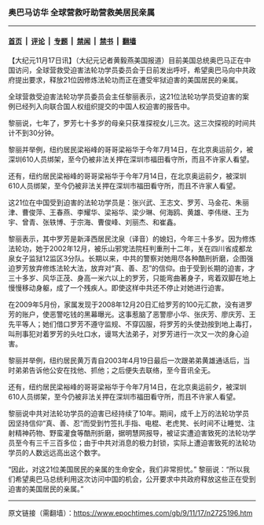 ### 奥巴马访华 全球营救吁助营救美居民亲属

---

#### [首页](../../../..?n2725196) &nbsp;|&nbsp; [评论](../../../../../epoch-comment?n2725196) &nbsp;|&nbsp; [专题](../../../../../epoch-special?n2725196) &nbsp;|&nbsp; [禁闻](../../../../../epoch-news?n2725196) &nbsp;|&nbsp; [禁书](../../../../../books?n2725196) &nbsp;|&nbsp; [翻墙](https://github.com/gfw-breaker/nogfw/blob/master/README.md?n2725196)


<div class="post_content" id="artbody" itemprop="articleBody">
 <!-- article content begin -->
 <p>
  【大纪元11月17日讯】（大纪元记者黄毅燕美国报道）目前美国总统奥巴马正在中国访问，全球营救受迫害法轮功学员委员会于日前发出呼吁，希望奥巴马向中共政府提出要求，释放21位因修炼法轮功而正在遭受牢狱迫害的美国居民的亲属。
 </p>
 <p>
  全球营救受迫害法轮功学员委员会主任黎丽表示，这21位法轮功学员受迫害的案例已经列入向联合国人权组织提交的中国人权迫害的报告中。
 </p>
 <p>
  黎丽说，七年了，罗芳七十多岁的母亲只获准探视女儿三次。这三次探视的时间共计不到30分钟。
 </p>
 <p>
  黎丽并举例，纽约居民梁裕峰的哥哥梁裕华于今年7月14日，在北京奥运前夕，被深圳610人员绑架，至今仍被非法关押在深圳市福田看守所，而且不许家人看望。
 </p>
 <p>
  还有，纽约居民梁裕峰的哥哥梁裕华于今年7月14日，在北京奥运前夕，被深圳610人员绑架，至今仍被非法关押在深圳市福田看守所，而且不许家人看望。
 </p>
 <p>
  这21位在中国受到迫害的法轮功学员是：张兴武、王志文、罗芳、马金花、朱丽津、曹俊萍、王春燕、李耀华、梁裕华、梁少琳、何海鸥、黄雄、李伟继、王为宇、曾青、张轶博、于宗海、曹俊峰、刘丽杰、和崔鑫。
 </p>
 <p>
  黎丽表示，其中罗芳是新泽西居民沈泉（译音）的媳妇，今年三十多岁。因为修炼法轮功，她于2002年12月，被乐山邪党法院枉判重刑十二年，关在四川省成都龙泉女子监狱12监区3分队。长期以来，中共的警察对她用尽各种酷刑折磨，企图强迫罗芳放弃修炼法轮大法，放弃对“真、善、忍”的信仰。由于受到长期的迫害，才三十多岁、风华正茂、身高一米六以上的罗芳，只能弯曲著身子，弯着双脚在地上慢慢移动身躯，成了一个残疾人。即使这样中共还不停止对她进行迫害。
 </p>
 <p>
  在2009年5月份，家属发现于2008年12月20日汇给罗芳的100元汇款，没有进罗芳的账户，使恶警吃钱的黑幕曝光。这事惹脑了恶警廖小华、张庆芳、廖庆芳、王先平等人；她们借口罗芳不遵守监规、不穿囚服，将罗芳的头使劲按到地上毒打，叫刑事犯对着罗芳的头吐口水，谩骂大法弟子，对罗芳进行一次又一次的身心迫害。
 </p>
 <p>
  黎丽并举例，纽约居民黄万青自2003年4月19日最后一次跟弟弟黄雄通话后，当时弟弟告诉他公安在找他、抓他；之后便失去联络，至今音讯全无。
 </p>
 <p>
  还有，纽约居民梁裕峰的哥哥梁裕华于今年7月14日，在北京奥运前夕，被深圳610人员绑架，至今仍被非法关押在深圳市福田看守所，而且不许家人看望。
 </p>
 <p>
  黎丽说中共对法轮功学员的迫害已经持续了10年。期间，成千上万的法轮功学员因坚持信仰“真、善、忍”而受到竹签扎手指、电棍、老虎凳、长时间不让睡觉、注射精神药物、野蛮灌食等酷刑折磨，据明慧网报导，被证实遭迫害致死的法轮功学员至今有三千三百多位；由于中共对消息的极力封锁，实际上遭迫害致死的法轮功学员的人数远远高出这个数字。
 </p>
 <p>
  “因此，对这21位美国居民的亲属的生命安全，我们非常担忧。” 黎丽说：“所以我们希望奥巴马总统利用这次访问中国的机会，公开要求中共政府释放这些正在受到迫害的美国居民的亲属。”
  <font color="#ffffff">
   (http://www.dajiyuan.com)
  </font>
 </p>
 <!-- article content end -->
 <div id="below_article_ad">
 </div>
</div>


---

原文链接（需翻墙）：https://www.epochtimes.com/gb/9/11/17/n2725196.htm